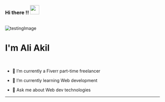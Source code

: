 ### Hi there !! <img src="https://raw.githubusercontent.com/MartinHeinz/MartinHeinz/master/wave.gif" width="30px"> </h3>
<br/>
<img  src="https://www.canva.com/design/DAE68tqIrbc/NoQpEWXG65soEhyufyT8kA/view" alt='testingImage'/>
<h1>I'm Ali Akil</h1>
<br/>
<div>
  <ul>
    <li>
      <p>
 🔭 I’m currently a Fiverr part-time freelancer
      </p>
     </li>
     <li>
       <p>
 🌱 I’m currently learning Web development
          </p>
     </li>
    <li>
       <p>
 💬 Ask me about Web dev technologies
           </p>
     </li>
  </ul>
  <hr/>
  <br>
